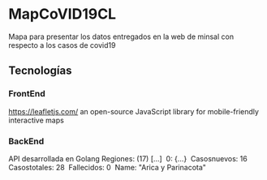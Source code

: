 # MapCoVID19CL

Mapa para presentar los datos entregados en la web de minsal con respecto a los casos de covid19

## Tecnologías

### FrontEnd

https://leafletjs.com/ an open-source JavaScript library for mobile-friendly interactive maps

### BackEnd

API desarrollada en Golang
Regiones: (17) […]
​​​
0: {…}
​​​​
Casosnuevos: 16
​​​​
Casostotales: 28
​​​​
Fallecidos: 0
​​​​
Name: "Arica y Parinacota"